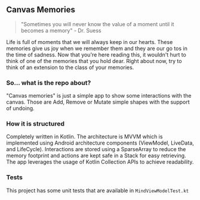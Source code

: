 ## Canvas Memories

> "Sometimes you will never know the value of a moment until it becomes a memory" - Dr. Suess

Life is full of moments that we will always keep in our hearts. These memories give us joy when we remember them and they are our go tos in the time of sadness.
Now that you're here reading this, it wouldn't hurt to think of one of the memories that you hold dear.
Right about now, try to think of an extension to the class of your memories.

### So... what is the repo about?
"Canvas memories" is just a simple app to show some interactions with the canvas. Those are Add, Remove or Mutate simple shapes with the support of undoing.

### How it is structured

Completely written in Kotlin. The architecture is MVVM which is implemented using Android architecture components (ViewModel, LiveData, and LifeCycle).
Interactions are stored using a SparseArray to reduce the memory footprint and actions are kept safe in a Stack for easy retrieving. The app leverages the usage of Kotlin Collection APIs to achieve readability.

### Tests
This project has some unit tests that are available in `MindViewModelTest.kt`